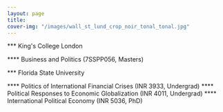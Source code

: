 ```yaml
---
layout: page
title: 
cover-img: "/images/wall_st_lund_crop_noir_tonal_tonal.jpg"
---
```


*** King's College London

**** Business and Politics (7SSPP056, Masters)

*** Florida State University

**** Politics of International Financial Crises (INR 3933, Undergrad)
**** Political Responses to Economic Globalization (INR 4011, Undergrad)
**** International Political Economy (INR 5036, PhD)
